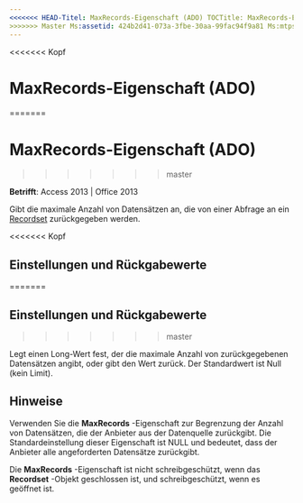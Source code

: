 ```yaml
---
<<<<<<< HEAD-Titel: MaxRecords-Eigenschaft (ADO) TOCTitle: MaxRecords-Eigenschaft (ADO) === Titel: MaxRecords-Eigenschaft (ADO) TOCTitle: MaxRecords-Eigenschaft (ADO)
>>>>>>> Master Ms:assetid: 424b2d41-073a-3fbe-30aa-99fac94f9a81 Ms:mtpsurl: https://msdn.microsoft.com/library/JJ249195(v=office.15) Ms:contentKeyID: 48544475 ms.date: 09/18/2015 Mtps_version: Office. 15
---
```


<<<<<<< Kopf
# <a name="maxrecords-property-ado"></a>MaxRecords-Eigenschaft (ADO)
=======
# <a name="maxrecords-property-ado"></a>MaxRecords-Eigenschaft (ADO)
>>>>>>> master


**Betrifft**: Access 2013 | Office 2013

Gibt die maximale Anzahl von Datensätzen an, die von einer Abfrage an ein [Recordset](recordset-object-ado.md) zurückgegeben werden.

<<<<<<< Kopf
## <a name="settings-and-return-values"></a>Einstellungen und Rückgabewerte
=======
## <a name="settings-and-return-values"></a>Einstellungen und Rückgabewerte
>>>>>>> master

Legt einen Long-Wert fest, der die maximale Anzahl von zurückgegebenen Datensätzen angibt, oder gibt den Wert zurück. Der Standardwert ist Null (kein Limit).

## <a name="remarks"></a>Hinweise

Verwenden Sie die **MaxRecords** -Eigenschaft zur Begrenzung der Anzahl von Datensätzen, die der Anbieter aus der Datenquelle zurückgibt. Die Standardeinstellung dieser Eigenschaft ist NULL und bedeutet, dass der Anbieter alle angeforderten Datensätze zurückgibt.

Die **MaxRecords** -Eigenschaft ist nicht schreibgeschützt, wenn das **Recordset** -Objekt geschlossen ist, und schreibgeschützt, wenn es geöffnet ist.

